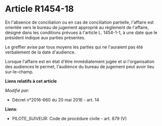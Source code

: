 # Article R1454-18

En l'absence de conciliation ou en cas de conciliation partielle, l'affaire est orientée vers le bureau de jugement approprié
au règlement de l'affaire, désigné dans les conditions prévues à l'article L. 1454-1-1, à une date que le président indique
aux parties présentes. 

Le greffier avise par tous moyens les parties qui ne l'auraient pas été verbalement de la date d'audience. 

Lorsque l'affaire est en état d'être immédiatement jugée et si l'organisation des audiences le permet, l'audience du bureau
de jugement peut avoir lieu sur-le-champ.

**Liens relatifs à cet article**

_Modifié par_:

  - Décret n°2016-660 du 20 mai 2016 - art. 14

**Liens**:

  - PILOTE_SUIVEUR: Code de procédure civile - art. 879 (V)
